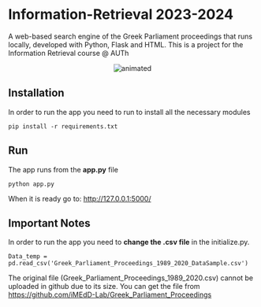 # Information-Retrieval 2023-2024

A web-based search engine of the Greek Parliament proceedings that runs locally, developed with Python, Flask and HTML. This is a project for the Information Retrieval course @ AUTh 

<p align="center">
  <img src="report\demo.gif" alt="animated" />
</p>

## Installation
In order to run the app you need to run to install all the necessary modules
```
pip install -r requirements.txt
```

## Run
The app runs from the **app.py** file
```
python app.py
```
When it is ready go to: http://127.0.0.1:5000/

## Important Notes
In order to run the app you need to **change the .csv file** in the initialize.py.
```
Data_temp = pd.read_csv('Greek_Parliament_Proceedings_1989_2020_DataSample.csv')
```
The original file (Greek_Parliament_Proceedings_1989_2020.csv) cannot be uploaded in github due to its size. You can get the file from https://github.com/iMEdD-Lab/Greek_Parliament_Proceedings
